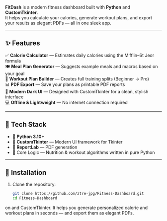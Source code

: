 

**FitDash** is a modern fitness dashboard built with **Python** and **CustomTkinter**.  
It helps you calculate your calories, generate workout plans, and export your results as elegant PDFs — all in one sleek app.

---

## ✨ Features

✅ **Calorie Calculator** — Estimates daily calories using the Mifflin–St Jeor formula  
🍽️ **Meal Plan Generator** — Suggests example meals and macros based on your goal  
💪 **Workout Plan Builder** — Creates full training splits (Beginner → Pro)  
📊 **PDF Export** — Save your plans as printable PDF reports  
🌙 **Modern Dark UI** — Designed with CustomTkinter for a clean, stylish interface  
💻 **Offline & Lightweight** — No internet connection required  

---

## 🧰 Tech Stack

- 🐍 **Python 3.10+**
- 🎨 **CustomTkinter** — Modern UI framework for Tkinter  
- 📄 **ReportLab** — PDF generation  
- 💪 Core Logic — Nutrition & workout algorithms written in pure Python  

---

## 🚀 Installation

1. Clone the repository:
   ```bash
   git clone https://github.com/ztre-jpg/Fitness-Dashboard.git
   cd Fitness-Dashboard
on and CustomTkinter. It helps you generate personalized calorie and workout plans in seconds — and export them as elegant PDFs.
